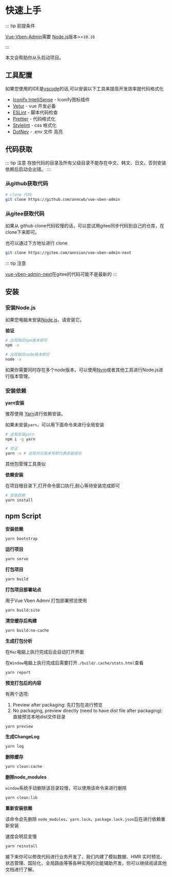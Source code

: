 # 快速上手

::: tip 前提条件

[Vue-Vben-Admin](https://github.com/anncwb/vue-vben-admin)需要 [Node.js](https://nodejs.org/en/)版本>=`10.16`

:::

本文会帮助你从头启动项目。


## 工具配置

如果您使用的IDE是[vscode](https://code.visualstudio.com/)的话,可以安装以下工具来提高开发效率就代码格式化

- [Iconify IntelliSense](https://marketplace.visualstudio.com/items?itemName=antfu.iconify) - Iconify图标插件
- [Vetur](https://marketplace.visualstudio.com/items?itemName=octref.vetur) - vue 开发必备
- [ESLint](https://marketplace.visualstudio.com/items?itemName=dbaeumer.vscode-eslint) - 脚本代码检查
- [Prettier](https://marketplace.visualstudio.com/items?itemName=esbenp.prettier-vscode) - 代码格式化
- [Stylelint](https://marketplace.visualstudio.com/items?itemName=stylelint.vscode-stylelint) - css 格式化
- [DotNev](https://marketplace.visualstudio.com/items?itemName=mikestead.dotenv) - .env 文件 高亮



## 代码获取

::: tip 注意
存放代码的目录及所有父级目录不能存在中文、韩文、日文。否则安装依赖后启动会出错。
:::

### 从github获取代码

```bash
# clone 代码
git clone https://github.com/anncwb/vue-vben-admin

```

### 从gitee获取代码

如果从 github clone代码较慢的话，可以尝试用gitee同步代码到自己的仓库，在clone下来即可。

也可以通过下方地址进行 clone

```bash
git clone https://gitee.com/annsion/vue-vben-admin-next
```

::: tip 注意

[vue-vben-admin-next](https://gitee.com/annsion/vue-vben-admin-next)在gitee的代码可能不是最新的
:::


## 安装

### 安装Node.js

如果您电脑未安装[Node.js](https://nodejs.org/en/)，请安装它。

**验证**
```bash
# 出现相应npm版本即可
npm -v

# 出现相应node版本即可
node -v

```

如果你需要同时存在多个node版本，可以使用[Nvm](https://github.com/nvm-sh/nvm)或者其他工具进行Node.js进行版本管理。

### 安装依赖

**yarn安装**

推荐使用 [Yarn](https://github.com/yarnpkg/yarn)进行依赖安装。

如果未安装`yarn`，可以用下面命令来进行全局安装

```bash
# 全局安装yarn
npm i -g yarn

# 验证
yarn -v # 出现对应版本号即代表安装成功
```

其他包管理工具类似

**依赖安装**

在项目根目录下,打开命令窗口执行,耐心等待安装完成即可

```bash
# 安装依赖
yarn install
```

## npm Script

**安装依赖**

```bash
yarn bootstrap
```

**运行项目**

```bash
yarn serve
```

**打包项目**

```bash
yarn build
```

**打包项目部署站点**

用于Vue Vben Admni 打包部署预览使用

```bash
yarn build:site
```

**清空缓存后构建**

```bash
yarn build:no-cache
```

**生成打包分析**

在`Mac`电脑上执行完成后会自动打开界面

在`Window`电脑上执行完成后需要打开`./build/.cache/stats.html`查看

```bash
yarn report
```

**预览打包后的内容**

有两个选项:

1. Preview after packaging: 先打包在进行预览
2. No packaging, preview directly (need to have dist file after packaging): 直接预览本地dist文件目录

```bash
yarn preview
```

**生成ChangeLog**

```bash
yarn log
```


**删除缓存**

```bash
yarn clean:cache
```

**删除node_modules**

`window`系统手动删除该目录较慢，可以使用该命令来进行删除

```bash
yarn clean:lib
```

**重新安装依赖**

该命令会先删除 `node_modules`、`yarn.lock`、`package.lock.json`后在进行依赖重新安装

速度会明显变慢

```bash
yarn reinstall
```


接下来你可以修改代码进行业务开发了，我们内建了模拟数据、HMR 实时预览、状态管理、国际化、全局路由等等各种实用的功能辅助开发，你可以继续阅读其他文档进行了解。
